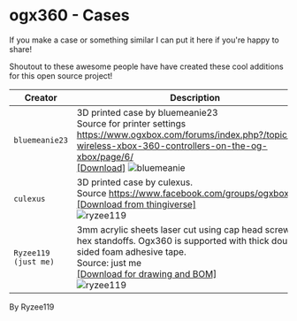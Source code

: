 # ogx360 - Cases

If you make a case or something similar I can put it here if you're happy to share!

Shoutout to these awesome people have have created these cool additions for this open source project!

| Creator| Description |
|--|--|
| `bluemeanie23` | 3D printed case by bluemeanie23 <br/> Source for printer settings https://www.ogxbox.com/forums/index.php?/topic/930-wireless-xbox-360-controllers-on-the-og-xbox/page/6/ <br/> [[Download]](https://mega.nz/?fbclid=IwAR2iWyE28A5noXBhECwFmnwuX9E5OU-DS_1wCIy54clne6rjC_nHl06E06I#!Xgdz2KAQ!WcDRWjnYFfR8U2j5I8tN8G3IIa-aKAbxvVsmtPItriw) ![bluemeanie](https://i.imgur.com/09DEToa.png) <br/> |
| `culexus` | 3D printed case by culexus. <br/> Source https://www.facebook.com/groups/ogxbox/ <br/> [[Download from thingiverse] ](https://www.thingiverse.com/thing:3510779?fbclid=IwAR1Hd3BBLBxFbMWYJ0MO9VCzgxWrqV2Efiftj0Rz7HYnv9ODGwWncQdSh4I) <br/>![ryzee119](https://i.imgur.com/dit31u0.jpg) |
| `Ryzee119 (just me)` | 3mm acrylic sheets laser cut using cap head screws and hex standoffs. Ogx360 is supported with thick double sided foam adhesive tape. <br/> Source: just me<br/> [[Download for drawing and BOM] ](https://mega.nz/#!vlBkjYyC!4CFE_IDTUn1l6_gx4nuvyKIFZPLxZWEWhT--0laeSXc) <br/>![ryzee119](https://i.imgur.com/htB4zpV.jpg) |




By Ryzee119
